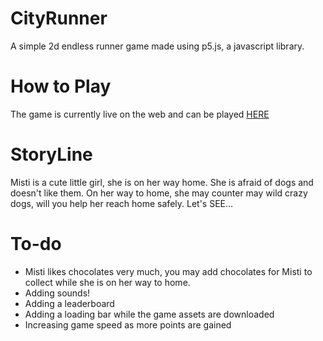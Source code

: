 # CityRunner
  A simple 2d endless runner game made using p5.js, a javascript library.

# How to Play
  The game is currently live on the web and can be played [HERE](https://cityrunner.000webhostapp.com/)

# StoryLine
  Misti is a cute little girl, she is on her way home. She is afraid of dogs and doesn't like them.
  On her way to home, she may counter may wild crazy dogs, will you help her reach home safely. Let's SEE...


# To-do
  * Misti likes chocolates very much, you may add chocolates for Misti to collect while she is on her way to home.
  * Adding sounds!
  * Adding a leaderboard
  * Adding a loading bar while the game assets are downloaded
  * Increasing game speed as more points are gained
